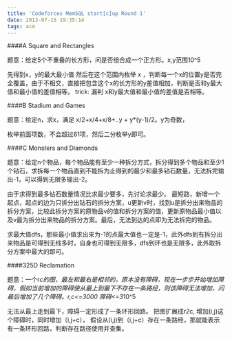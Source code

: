 ```yaml
---
title: 'Codeforces MemSQL start[c]up Round 1'
date: 2013-07-15 19:35:14
tags: acm
---
```


####A	Square and Rectangles

题意：给定5个不重叠的长方形，问是否组合成一个正方形。x,y范围10^5

先得到x，y的最大最小值
然后在这个范围内枚举 x ，判断每一个x的位置y是否完全覆盖，由于不相交，直接把包含这个x的长方形的y差值相加，判断是否和y最大值和最小值的差值相等。
trick: 漏判 x和y最大值和最小值的差值是否相等。

####B	Stadium and Games

题意：给定n，求x，满足 x/2+x/4+x/8+..y + y*(y-1)/2。y为奇数，

枚举前面项数，不会超过61项，然后二分枚举y即可。

####C	Monsters and Diamonds

题意：给定n个物品，每个物品能有至少一种拆分方式，拆分得到多个物品和至少1个钻石，求拆每一个物品直到不能拆为止得到的最少和最多钻石数量，无法拆完输出-1，可以得到无限多输出-2。

由于求得到最多钻石数量情况比求最少要多，先讨论求最少。
最短路，新增一个起点，起点的边为只拆分出钻石的拆分方案，u更新v时，找到u是拆分出来物品的拆分方案，比较此拆分方案的原物品v的值和拆分方案的值，更新原物品最小值以及v最为拆分出来物品的拆分方案。最后，无法到达的点即为无法拆完的物品。

求最大值dfs，那些最小值求出来为-1的点最大值也一定是-1，此外dfs到有拆分出来物品是可得到无线多时，自身也可得到无限多，dfs到环也是无限多，此外取拆分方案中最大的即可。

####325D	Reclamation

题意：一个r*c的图，最左和最右是相邻的，原本没有障碍，现在一步步开始增加障碍，假如当前增加的障碍使从最上到最下不存在一条路经，则该障碍无法增加，问最后增加了几个障碍。r,c<=3000 障碍<=3*10^5

无法从最上走到最下，障碍一定形成了一条环形回路。
把图扩展成r*2*c,   增加(i,j)这个障碍时，同时增加（i,j+c），  假设从(i,j)到（i,j+c）存在一条路经，那就能表示有一条环形回路，判断存在路径使用并查集。


